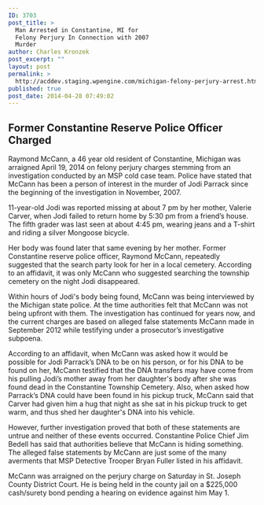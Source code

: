 ```yaml
---
ID: 3703
post_title: >
  Man Arrested in Constantine, MI for
  Felony Perjury In Connection with 2007
  Murder
author: Charles Kronzek
post_excerpt: ""
layout: post
permalink: >
  http://acddev.staging.wpengine.com/michigan-felony-perjury-arrest.html
published: true
post_date: 2014-04-28 07:49:02
---
```

<h2>Former Constantine Reserve Police Officer Charged</h2>
Raymond McCann, a 46 year old resident of Constantine, Michigan was arraigned April 19, 2014 on felony perjury charges stemming from an investigation conducted by an MSP cold case team. Police have stated that McCann has been a person of interest in the murder of Jodi Parrack since the beginning of the investigation in November, 2007.

11-year-old Jodi was reported missing at about 7 pm by her mother, Valerie Carver, when Jodi failed to return home by 5:30 pm from a friend’s house. The fifth grader was last seen at about 4:45 pm, wearing jeans and a T-shirt and riding a silver Mongoose bicycle.

Her body was found later that same evening by her mother. Former Constantine reserve police officer, Raymond McCann, repeatedly suggested that the search party look for her in a local cemetery. According to an affidavit, it was only McCann who suggested searching the township cemetery on the night Jodi disappeared.

Within hours of Jodi's body being found, McCann was being interviewed by the Michigan state police. At the time authorities felt that McCann was not being upfront with them. The investigation has continued for years now, and the current charges are based on alleged false statements McCann made in September 2012 while testifying under a prosecutor’s investigative subpoena.

According to an affidavit, when McCann was asked how it would be possible for Jodi Parrack’s DNA to be on his person, or for his DNA to be found on her, McCann testified that the DNA transfers may have come from his pulling Jodi’s mother away from her daughter's body after she was found dead in the Constantine Township Cemetery. Also, when asked how Parrack’s DNA could have been found in his pickup truck, McCann said that Carver had given him a hug that night as she sat in his pickup truck to get warm, and thus shed her daughter's DNA into his vehicle.

However, further investigation proved that both of these statements are untrue and neither of these events occurred. Constantine Police Chief Jim Bedell has said that authorities believe that McCann is hiding something. The alleged false statements by McCann are just some of the many averments that MSP Detective Trooper Bryan Fuller listed in his affidavit.

McCann was arraigned on the perjury charge on Saturday in St. Joseph County District Court. He is being held in the county jail on a $225,000 cash/surety bond pending a hearing on evidence against him May 1.